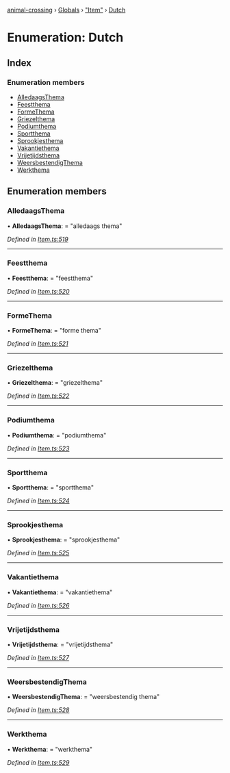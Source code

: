 [animal-crossing](../README.md) › [Globals](../globals.md) › ["Item"](../modules/_item_.md) › [Dutch](_item_.dutch.md)

# Enumeration: Dutch

## Index

### Enumeration members

* [AlledaagsThema](_item_.dutch.md#alledaagsthema)
* [Feestthema](_item_.dutch.md#feestthema)
* [FormeThema](_item_.dutch.md#formethema)
* [Griezelthema](_item_.dutch.md#griezelthema)
* [Podiumthema](_item_.dutch.md#podiumthema)
* [Sportthema](_item_.dutch.md#sportthema)
* [Sprookjesthema](_item_.dutch.md#sprookjesthema)
* [Vakantiethema](_item_.dutch.md#vakantiethema)
* [Vrijetijdsthema](_item_.dutch.md#vrijetijdsthema)
* [WeersbestendigThema](_item_.dutch.md#weersbestendigthema)
* [Werkthema](_item_.dutch.md#werkthema)

## Enumeration members

###  AlledaagsThema

• **AlledaagsThema**: = "alledaags thema"

*Defined in [Item.ts:519](https://github.com/Norviah/animal-crossing/blob/caec6ad/module/types/Item.ts#L519)*

___

###  Feestthema

• **Feestthema**: = "feestthema"

*Defined in [Item.ts:520](https://github.com/Norviah/animal-crossing/blob/caec6ad/module/types/Item.ts#L520)*

___

###  FormeThema

• **FormeThema**: = "forme thema"

*Defined in [Item.ts:521](https://github.com/Norviah/animal-crossing/blob/caec6ad/module/types/Item.ts#L521)*

___

###  Griezelthema

• **Griezelthema**: = "griezelthema"

*Defined in [Item.ts:522](https://github.com/Norviah/animal-crossing/blob/caec6ad/module/types/Item.ts#L522)*

___

###  Podiumthema

• **Podiumthema**: = "podiumthema"

*Defined in [Item.ts:523](https://github.com/Norviah/animal-crossing/blob/caec6ad/module/types/Item.ts#L523)*

___

###  Sportthema

• **Sportthema**: = "sportthema"

*Defined in [Item.ts:524](https://github.com/Norviah/animal-crossing/blob/caec6ad/module/types/Item.ts#L524)*

___

###  Sprookjesthema

• **Sprookjesthema**: = "sprookjesthema"

*Defined in [Item.ts:525](https://github.com/Norviah/animal-crossing/blob/caec6ad/module/types/Item.ts#L525)*

___

###  Vakantiethema

• **Vakantiethema**: = "vakantiethema"

*Defined in [Item.ts:526](https://github.com/Norviah/animal-crossing/blob/caec6ad/module/types/Item.ts#L526)*

___

###  Vrijetijdsthema

• **Vrijetijdsthema**: = "vrijetijdsthema"

*Defined in [Item.ts:527](https://github.com/Norviah/animal-crossing/blob/caec6ad/module/types/Item.ts#L527)*

___

###  WeersbestendigThema

• **WeersbestendigThema**: = "weersbestendig thema"

*Defined in [Item.ts:528](https://github.com/Norviah/animal-crossing/blob/caec6ad/module/types/Item.ts#L528)*

___

###  Werkthema

• **Werkthema**: = "werkthema"

*Defined in [Item.ts:529](https://github.com/Norviah/animal-crossing/blob/caec6ad/module/types/Item.ts#L529)*
